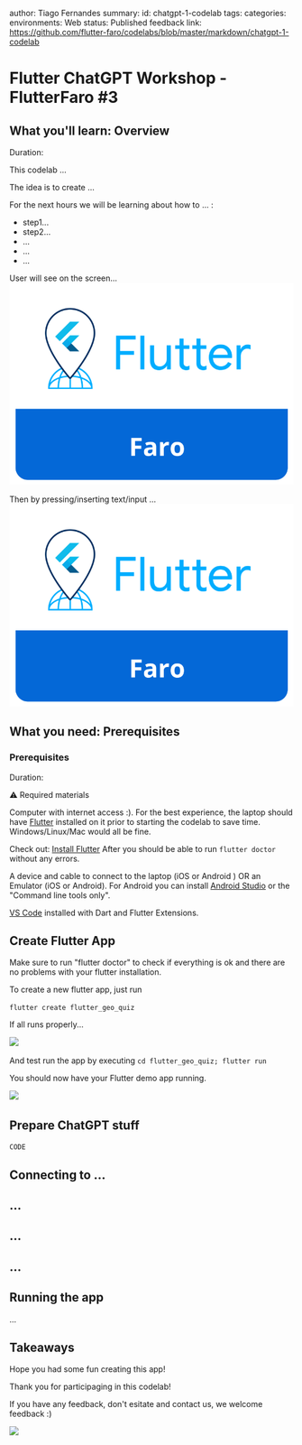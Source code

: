 author: Tiago Fernandes
summary:
id: chatgpt-1-codelab
tags:
categories:
environments: Web
status: Published
feedback link: https://github.com/flutter-faro/codelabs/blob/master/markdown/chatgpt-1-codelab

# Flutter ChatGPT Workshop - FlutterFaro #3

## What you'll learn: Overview

Duration: <TIME in min>

This codelab ...

The idea is to create ...

For the next hours we will be learning about how to ... :
* step1...
* step2...
* ...
* ...
* ...

User will see on the screen... 
![](img/screen.png)

Then by pressing/inserting text/input ...
![](img/solution.png)

<!-- Negative
: This will appear in a yellow info box.

Positive
: This will appear in a green info box. -->

<!-- ### Bullets
Plain Text followed by bullets
* Hello
* CodeLab
* World

### Numbered List
1. List
1. Using
1. Numbers

### Add an Image or a GIF

![Soly Image Caption](img/soly.gif) -->

## What you need: Prerequisites

### Prerequisites

Duration: <TIME in minutes>


⚠️ Required materials

Computer with internet access :). For the best experience, the laptop should have [Flutter](https://www.flutter.dev/) installed on it prior to starting the codelab to save time. Windows/Linux/Mac would all be fine.

Check out: [Install Flutter](https://flutter.dev/docs/get-started/install)
After you should be able to run `flutter doctor` without any errors.

A device and cable to connect to the laptop (iOS or Android ) OR an Emulator (iOS or Android). For Android you can install [Android Studio](https://developer.android.com/studio) or the "Command line tools only". 

[VS Code](https://code.visualstudio.com/) installed with Dart and Flutter Extensions.

<!-- 
### Add a Link
Add a link!
[Example of a Link](https://www.google.com)

### Embed an iframe

![https://codepen.io/tzoght/embed/yRNZaP](https://en.wikipedia.org/wiki/File:Example.jpg "Try Me Publisher")
-->

## Create Flutter App

Make sure to run "flutter doctor" to check if everything is ok and there are no problems with your flutter installation.

To create a new flutter app, just run 

```flutter create flutter_geo_quiz```

If all runs properly...

![](img/flutter_create.png)

And test run the app by executing
```cd flutter_geo_quiz; flutter run```

You should now have your Flutter demo app running.

![](img/flutter_demo_app.png)

## Prepare ChatGPT stuff


```
CODE
```


## Connecting to ...


## ...

## ...


## ...


## Running the app

...

## Takeaways

Hope you had some fun creating this app! 

Thank you for participaging in this codelab! 

If you have any feedback, don't esitate and contact us, we welcome feedback :)

![](img/logo.png)
